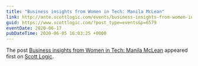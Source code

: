 ```yaml
---
title: "Business insights from Women in Tech: Manila McLean"
link: http://ante.scottlogic.com/events/business-insights-from-women-in-tech-manila-mclean/
guid: https://www.scottlogic.com/?post_type=events&p=6579
eventDate: 2020-06-17
pubDateTime: 2020-06-05 16:03:25 +0000
---
```


<p>The post <a rel="nofollow" href="http://ante.scottlogic.com/events/business-insights-from-women-in-tech-manila-mclean/">Business insights from Women in Tech: Manila McLean</a> appeared first on <a rel="nofollow" href="http://ante.scottlogic.com">Scott Logic</a>.</p>